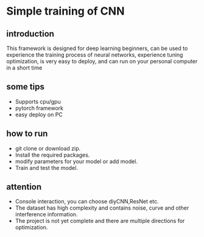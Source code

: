 # Simple training of CNN

## introduction
This framework is designed for deep learning beginners, can be used to experience the training process of neural networks, experience tuning optimization, is very easy to deploy, and can run on your personal computer in a short time

## some tips
- Supports cpu/gpu
- pytorch framework
- easy deploy on PC


## how to run
- git clone or download zip.
- Install the required packages.
- modify parameters for your model or add model.
- Train and test the model.


## attention
- Console interaction, you can choose diyCNN,ResNet etc.
- The dataset has high complexity and contains noise, curve and other interference information.
- The project is not yet complete and there are multiple directions for optimization.
